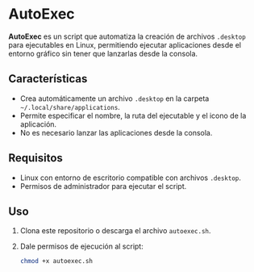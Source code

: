 # AutoExec

**AutoExec** es un script que automatiza la creación de archivos `.desktop` para ejecutables en Linux, permitiendo ejecutar aplicaciones desde el entorno gráfico sin tener que lanzarlas desde la consola.

## Características

- Crea automáticamente un archivo `.desktop` en la carpeta `~/.local/share/applications`.
- Permite especificar el nombre, la ruta del ejecutable y el icono de la aplicación.
- No es necesario lanzar las aplicaciones desde la consola.

## Requisitos

- Linux con entorno de escritorio compatible con archivos `.desktop`.
- Permisos de administrador para ejecutar el script.
  
## Uso

1. Clona este repositorio o descarga el archivo `autoexec.sh`.
2. Dale permisos de ejecución al script:
   
   ```bash
   chmod +x autoexec.sh
   ```
